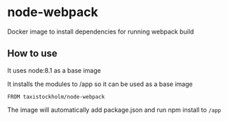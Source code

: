 node-webpack
=========

Docker image to install dependencies for running webpack build

## How to use

It uses node:8.1 as a base image

It installs the modules to /app so it can be used as a base image

    FROM taxistockholm/node-webpack

The image will automatically add package.json and run npm install to ```/app```
